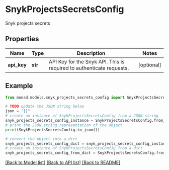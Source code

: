 # SnykProjectsSecretsConfig

Snyk projects secrets

## Properties

Name | Type | Description | Notes
------------ | ------------- | ------------- | -------------
**api_key** | **str** | API Key for the Snyk API. This is required to authenticate requests. | [optional] 

## Example

```python
from monad.models.snyk_projects_secrets_config import SnykProjectsSecretsConfig

# TODO update the JSON string below
json = "{}"
# create an instance of SnykProjectsSecretsConfig from a JSON string
snyk_projects_secrets_config_instance = SnykProjectsSecretsConfig.from_json(json)
# print the JSON string representation of the object
print(SnykProjectsSecretsConfig.to_json())

# convert the object into a dict
snyk_projects_secrets_config_dict = snyk_projects_secrets_config_instance.to_dict()
# create an instance of SnykProjectsSecretsConfig from a dict
snyk_projects_secrets_config_from_dict = SnykProjectsSecretsConfig.from_dict(snyk_projects_secrets_config_dict)
```
[[Back to Model list]](../README.md#documentation-for-models) [[Back to API list]](../README.md#documentation-for-api-endpoints) [[Back to README]](../README.md)


